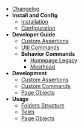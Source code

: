 - [Changelog](/changelog)
- **Install and Config**
    - [Installation](/install-config/installation)
    - [Configuration](/install-config/configuration)
- **Developer Guide**
    - [Custom Assertions](/developer-guide/custom-assertions)
    - [Util Commands](/developer-guide/custom-commands-util)
    - **Behavior Commands**
        - [Homepage Legacy](/developer-guide/behavior/homepage-legacy)
        - [Masthead](/developer-guide/behavior/masthead)
- **Development**
    - [Custom Assertions](/development/custom-assertions)
    - [Custom Commands](/development/custom-commands)
    - [Page Objects](/development/page-objects)
- **Usage**
    - [Folders Structure](usage/folders)
    - [Tests](/usage/tests)
    - [Page Objects](/usage/page-objects)